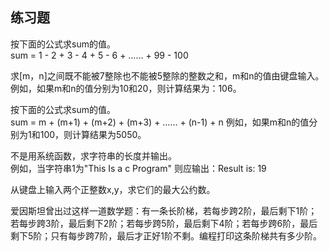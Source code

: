 ## 练习题  

按下面的公式求sum的值。  
sum = 1 - 2 + 3 - 4 + 5 - 6 + …… + 99 - 100  

求[m，n]之间既不能被7整除也不能被5整除的整数之和，m和n的值由键盘输入。  
例如，如果m和n的值分别为10和20，则计算结果为：106。  

按下面的公式求sum的值。  
sum = m + (m+1) + (m+2) + (m+3) + …… + (n-1) + n 例如，如果m和n的值分别为1和100，则计算结果为5050。  

不是用系统函数，求字符串的长度并输出。  
例如，当字符串1为"This Is a c Program" 则应输出：Result is: 19  

从键盘上输入两个正整数x,y，求它们的最大公约数。  

爱因斯坦曾出过这样一道数学题：有一条长阶梯，若每步跨2阶，最后剩下1阶；若每步跨3阶，最后剩下2阶；若每步跨5阶，最后剩下4阶；若每步跨6阶，最后剩下5阶；只有每步跨7阶，最后才正好1阶不剩。编程打印这条阶梯共有多少阶。  

